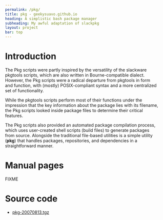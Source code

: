 ```yaml
---
permalink: /pkg/
title: pkg - geekysuavo.github.io
heading: A simplistic bash package manager
subheading: My awful adaptation of slackpkg
layout: project
bar: top
---
```


# Introduction

The Pkg scripts were partly inspired by the versatility of the slackware
pkgtools scripts, which are also written in Bourne-compatible dialect.
However, the Pkg scripts were a radical departure from pkgtools in form
and function, with (mostly) POSIX-compliant syntax and a more centralized
set of functionality.

While the pkgtools scripts perform most of their functions under the
impression that the key information about the package lies with its
filename, the Pkg scripts looked inside package files to determine their
critical features.

The Pkg scripts also provided an automated package compilation process,
which uses user-created shell scripts (build files) to generate packages
from source. Alongside the traditional file-based utilities is a simple
utility (**pkg**) that handles packages, repositories, and dependencies
in a straightforward manner.

# Manual pages

FIXME

# Source code

 * [pkg-20070813.tgz]({{site.db}}pkg/pkg-20070813.tgz)

